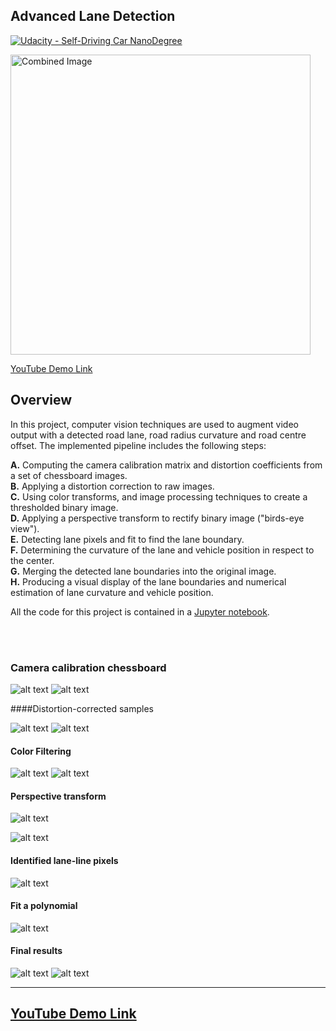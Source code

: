 ## Advanced Lane Detection
[![Udacity - Self-Driving Car NanoDegree](https://s3.amazonaws.com/udacity-sdc/github/shield-carnd.svg)](http://www.udacity.com/drive)

<img src="imgs/logo.jpg" width="480" alt="Combined Image" />

 [YouTube Demo Link](https://youtu.be/VM2cVMHziPY)
 

Overview
---


In this project, computer vision techniques are used to  augment video output with a detected road lane, road radius curvature and road centre offset. The implemented pipeline includes the following steps:

**A.** Computing the camera calibration matrix and distortion coefficients from a set of chessboard images.  
**B.** Applying a distortion correction to raw images.  
**C.** Using color transforms, and image processing techniques to create a thresholded binary image.  
**D.** Applying a perspective transform to rectify binary image ("birds-eye view").  
**E.** Detecting lane pixels and fit to find the lane boundary.  
**F.** Determining the curvature of the lane and vehicle position in respect to the center.  
**G.** Merging the detected lane boundaries into the original image.  
**H.** Producing a visual display of the lane boundaries and numerical estimation of lane curvature and vehicle position.  

[//]: # (Image References)

[image1]: ./imgs/cheseCorected01.png   "Undistorted ChessBoard"
[image2]: ./imgs/cheseCorected02.png   "Undistorted ChessBoard2"
[image3]: ./imgs/test_imgCorrected.png   "Undistorted Test Image"
[image4]: ./imgs/test_imgCorrected2.png   "Undistorted Test Image"
[image5]: ./imgs/thr01.png   "Thresholding Example 01"
[image6]: ./imgs/thr02.png   "Thresholding Example 02"
[image7]: ./imgs/thr03.png   "Thresholding Example 03"
[image8]: ./imgs/trans.png   "Bird Eye View"
[image9]: ./imgs/eye_th.png   "Bird Eye View Threshold"
[image10]: ./imgs/slidingWindow.png   "Sliding window result"
[image11]: ./imgs/searchMargin.png   "searchMargin result"
[image12]: ./imgs/logo.jpg  "result01"
[image13]: ./imgs/logo.jpg  "result01"



All the code for this project is contained in a [Jupyter notebook](./AdvanceLaneDetection.ipynb). 

<br></br>
### Camera calibration chessboard

![alt text][image1]
![alt text][image2]


####Distortion-corrected samples



![alt text][image3]
![alt text][image4]


#### Color Filtering

![alt text][image5]
![alt text][image6]


#### Perspective transform
 ![alt text][image8]

![alt text][image9]

#### Identified lane-line pixels 


![alt text][image10]

#### Fit a polynomial
 
![alt text][image11]

#### Final results
![alt text][image12]
![alt text][image13]

---


 [YouTube Demo Link](https://youtu.be/VM2cVMHziPY)
---


